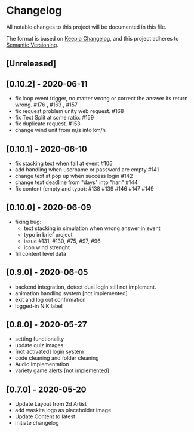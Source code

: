 # Changelog

All notable changes to this project will be documented in this file.

The format is based on [Keep a Changelog](https://keepachangelog.com/en/1.0.0/),
and this project adheres to [Semantic Versioning](https://semver.org/spec/v2.0.0.html).

## [Unreleased]

## [0.10.2] - 2020-06-11
- fix loop event trigger, no matter wrong or correct the answer its return wrong. #176 , #163 , #157
- fix request problem unity web request. #168
- fix Text Split at some ratio. #159
- fix duplicate request. #153
- change wind unit from m/s into km/h


## [0.10.1] - 2020-06-10
- fix stacking text when fail at event #106
- add handling when username or password are empty #141
- change text at pop up when success login #142
- change text deadline from "days" into "hari" #144
- fix content (empty and typo): #138 #139 #146 #147 #149 


## [0.10.0] - 2020-06-09
- fixing bug:
	- text stacking in simulation when wrong answer in event
	- typo in brief project
	- issue #131, #130, #75, #97, #96
	- icon wind strenght
- fill content level data

## [0.9.0] - 2020-06-05

- backend integration, detect dual login still not implement.
- animation handling system [not implemented]
- exit and log out confirmation
- logged-in NIK label

## [0.8.0] - 2020-05-27

- setting functionality
- update quiz images
- [not activated] login system
- code cleaning and folder cleaning
- Audio Implementation
- variety game alerts [not implemented]

## [0.7.0] - 2020-05-20

- Update Layout from 2d Artist
- add waskita logo as placeholder image
- Update Content to latest
- initiate changelog
